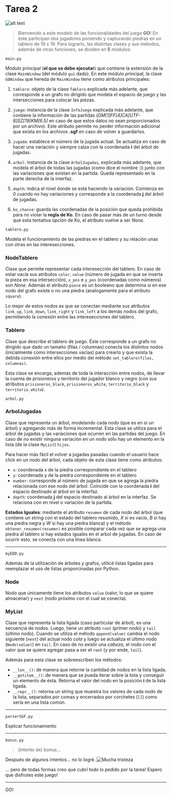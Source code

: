 # Tarea 2
![alt text](http://multitap.cl/wp-content/uploads/2016/01/Gostones.jpg "PROGRAGO")
> Bienvenido a este modelo de las funcionalidades del juego **GO**!
> En éste participan dos jugadores poniendo y capturando piedras en un tablero de 19 x 19.
> Para lograrlo, las distintas clases y sus métodos, además de otras funciones, se dividen en **5** módulos:

```
main.py
```
Módulo principal (**el que se debe ejecutar**) que contiene la extensión de la clase `MainWindow` (del módulo `gui` dado). En este módulo principal, la clase `GOWindow` que hereda de `MainWindow` tiene como atributos principales:

1. `tablero`: objeto de la clase `Tablero` explicada más adelante, que corresponde a un grafo no dirigido que modela el espacio de juego y las intersecciones para colocar las piezas.

2. `juego`: instancia de la clase `InfoJuego` explicada más adelante, que contiene la información de las partidas (*GM[1]FF[4]CA[UTF-8]SZ[19]KM[6.5]* en caso de que estos datos no sean proporcionados por un archivo). Este atributo permite no perder información adicional que exista en los archivos **.sgf** en caso de volver a guardarlos.

3. `jugada`: establece el número de la jugada actual. Se actualiza en caso de hacer una variación y siempre calza con la coordenada **i** del árbol de jugadas.

4. `arbol`: instancia de la clase `ArbolJugadas`, explicada más adelante, que modela el árbol de todas las jugadas (como dice el nombre :)) junto con las variaciones que existan en la partida. Queda representado en la parte derecha de la interfaz.

5. `depth`: indica el nivel donde se está haciendo la variación. Comienza en 0 cuando no hay variaciones y corresponde a la coordenada **j** del árbol de jugadas.

6. `ko_chance`: guarda las coordenadas de la posición que queda prohibida para no violar la **regla de Ko**. En caso de pasar más de un turno desde que esta tentativa opción de Ko, el atributo vuelve a ser *None*.

```
tablero.py
```
Modela el funcionamiento de las piedras en el tablero y su relación unas con otras en las interesecciones.

### NodeTablero
Clase que permite representar cada interesección del tablero. En caso de estar vacía sus atributos `color`, `value` (número de jugada en que se inserta la pieza en esa intersección), `x_pos` e `y_pos` (coordenadas como números) son *None*. Además el atributo `piece` es un booleano que determina si en ese nodo del grafo existe o no una piedra (analogamente para el atributo `square`).

Lo mejor de estos nodos es que se conectan mediante sus atributos `link_up`, `link_down`, `link_right` y `link_left` a los demás nodos del grafo, permitiendo la conexión entre las interesecciones del tablero.

### Tablero
Clase que describe el tablero de juego. Éste corresponde a un grafo no dirigido que dado un tamaño (filas / columnas) conecta los distintos nodos (inicialmente como intersecciones vacías) para crearlo y que exista la debida conexión entre ellos por medio del método `set_tablero(filas, columnas)`.

Esta clase se encarga, además de toda la interacción entre nodos, de llevar la cuenta de prisioneros y territorio del jugador blanco y negro (con sus atributos `prisioneros_black`, `prisioneros_white`, `territorio_black` y `territorio_white`).

```
arbol.py
```
### ArbolJugadas
Clase que representa un árbol, modelando cada nodo (que es en sí un árbol) y agregando más de forma incremental. Esta clase se utiliza para el árbol de jugadas y las variaciones que ocurren en las partidas del juego. En caso de no existir ninguna variación en un nodo sólo hay un elemento en la lista (de la clase `MyList`) `hijos`.

Para hacer más fácil el volver a jugadas pasadas cuando el usuario hace click en un nodo del árbol, cada objeto de esta clase tiene como atributos:

* `x`: coordenada x de la piedra correspondiente en el tablero
* `y`: coordenada y de la piedra correspondiente en el tablero
* `number`: corresponde al número de jugada en que se agrega la piedra relacionada con ese nodo del árbol. Coincide con la coordenada **i** del espacio destinado al árbol en la interfaz.
* `depth`: coordenada **j** del espacio destinado al árbol en la interfaz. Se relaciona con en nivel o variación de la partida.

**Estados Iguales**: mediante el atributo `resumen` de cada nodo del árbol (que contiene un string con el estado del tablero resumido, *X* si es vacío, *B* si hay una piedra negra y *W* si hay una piedra blanca) y el método `obtener_resumen(resumen)` es posible comparar cada vez que se agrega una piedra al tablero si hay estados iguales en el arbol de jugadas. En caso de ocurrir esto, se conecta con una línea blanca.

---
```
myEDD.py
```
Además de la utilización de árboles y grafos, utilicé listas ligadas para reemplazar el uso de listas proporcinadas por Python.
### Node
Nodo que únicamente tiene los atributos `value` (valor, lo que se quiere almacenar) y `next` (nodo próximo con el cual se conecta).

### MyList
Clase que representa la lista ligada (caso particular de árbol), es una secuencia de nodos. Luego, tiene un atributo `root` (primer nodo) y `tail` (último nodo). Cuando se utiliza el método `append(value)` cambia el nodo siguiente (`next`) del actual nodo *cola* y luego se actualiza el último nodo (`Node(value)`) en `tail`. En caso de no existir una *cabeza*, el nodo con el valor que se quiere agregar pasa a ser el `root` (y por ende, `tail`). 

Además para esta clase se sobreescriben los métodos:

* `__len__()`: de manera que retorne la cantidad de nodos en la lista ligada.
* `__getitem__()`: de manera que se pueda iterar sobre la lista y conseguir un elemento de ésta. Retorna el valor del nodo en la posición **i** de la lista ligada.
* `__repr__()`: retorna un string que muestra los valores de cada nodo de la lista, separados por comas y encerrados por corchetes (`[]`) como sería en una lista común.

---
```
parserSGF.py
```
Explicar funcionamiento

---
```
bonus.py
```
> (intento de) bonus...

Después de algunos intentos... no lo logré.
![Mucha tristeza](http://www.reactiongifs.com/r/sbbn.gif)

... pero de todas formas creo que cubrí todo lo pedido por la tarea! Espero que disfrutes este juego!

---
GO!
